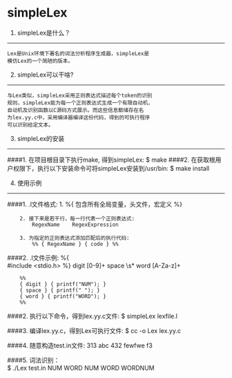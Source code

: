simpleLex
=========
1. simpleLex是什么？
-------------------------
    Lex是Unix环境下著名的词法分析程序生成器，simpleLex是
    模仿Lex的一个简陋的版本。
    
2. simpleLex可以干啥?
-------------------------
    与Lex类似，simpleLex采用正则表达式描述每个token的识别  
    规则，simpleLex能为每一个正则表达式生成一个有限自动机， 
    自动机及识别函数以C源码方式展示。而这些信息都储存在名  
    为lex.yy.c中，采用编译器编译这份代码，得到的可执行程序  
    可以识别给定文本。

3. simpleLex的安装
-------------------------
####1. 在项目根目录下执行make, 得到simpleLex: 
        $ make 
####2. 在获取根用户权限下，执行以下安装命令可将simpleLex安装到/usr/bin: 
        $ make install

4. 使用示例
---------------------------------- 
####1. .l文件格式: 
        1. %{ 包含所有全局变量，头文件，宏定义 %} 

        2. 接下来是若干行，每一行代表一个正则表达式: 
            RegexName    RegexExpression 

        3. 为指定的正则表达式添加匹配后的执行代码: 
            %% { RegexName } { code } %%


####2. .l文件示例:
        %{  
            #include <stdio.h> 
        %} 
        digit   [0-9]+ 
        space   \s* 
        word    [A-Za-z]+ 
 
        %% 
        { digit } { printf("NUM"); } 
        { space } { printf(" "); } 
        { word } { printf("WORD"); } 
        %% 

####2. 执行以下命令，得到lex.yy.c文件: 
            $ simpleLex lexfile.l 

####3. 编译lex.yy.c，得到Lex可执行文件: 
            $ cc -o Lex lex.yy.c 

####4. 随意构造test.in文件: 
            313 abc 432  fewfwe f3 

####5. 词法识别：  
            $ ./Lex test.in 
            NUM WORD NUM WORD WORDNUM 


